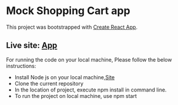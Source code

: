# Mock Shopping Cart app

This project was bootstrapped with [Create React App](https://github.com/facebook/create-react-app).

## Live site: [App](https://mockfoodcart.netlify.app/)

For running the code on your local machine, Please follow the below instructions:
* Install Node js on your local machine,[Site](https://nodejs.org/en/download/)
* Clone the current repository
* In the location of project, execute npm install in command line.
* To run the project on local machine, use npm start








